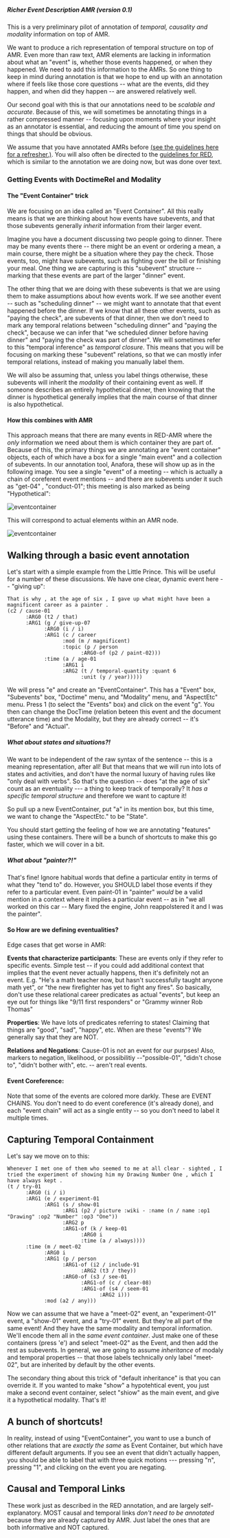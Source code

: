##### Richer Event Description AMR (version 0.1)


This is a very preliminary pilot of annotation of *temporal, causality and modality* information on top of AMR.  

We want to produce a rich representation of temporal structure on top of AMR.   Even more than raw text, AMR elements are lacking  in information about what an "event" is, whether those events happened, or when they happened.  We need to add this information to the AMRs.  So one thing to keep in mind during annotation is that we hope to end up with an annotation where if feels like those core questions -- what are the events, did they happen, and when did they happen -- are answered relatively well. 

Our second goal with this is that our annotations need to be *scalable and accurate*.  Because of this, we will sometimes be annotating things in a rather compressed manner  -- focusing upon moments where your insight as an annotator is essential, and reducing the amount of time you spend on things that should be obvious.  

We assume that you have annotated AMRs before [(see the guidelines here for a refresher.)](https://github.com/amrisi/amr-guidelines/blob/master/amr.md).  You will also often be directed to the [guidelines for RED](https://github.com/timjogorman/RicherEventDescription), which is similar to the annotation we are doing now, but was done over text. 


### Getting Events with DoctimeRel and Modality

#### The "Event Container" trick
We are focusing on an idea called an "Event Container".  All this really means is that we are thinking about how events have subevents, and that those subevents generally *inherit* information from their larger event. 

Imagine you have a document discussing two people going to dinner.  There may be many events there -- there might be an event or ordering a mean, a main course, there might be a situation where they pay the check.  Those events, too, might have subevents, such as fighting over the bill or finishing your meal.  One thing we are capturing is this "subevent" structure -- marking that these events are part of the larger "dinner" event.

The other thing that we are doing with these subevents is that we are using them to make assumptions about how events work.  If we see another event -- such as "scheduling dinner" -- we might want to annotate that that event happened before the dinner.   If we know that all these other events, such as "paying the check", are subevents of that dinner, then we don't need to mark any temporal relations between "scheduling dinner" and "paying the check", because we can infer that "we scheduled dinner before having dinner" and "paying the check was part of dinner".   We will sometimes refer to this "temporal inference" as *temporal closure*.  This means that you will be focusing on marking these "subevent" relations, so that we can mostly infer temporal relations, instead of making you manually label them.  

We will also be assuming that, unless you label things otherwise, these subevents will inherit the *modality* of their containing event as well.  If someone describes an entirely hypothetical dinner, then knowing that the dinner is hypothetical generally implies that the main course of that dinner is also hypothetical.  

#### How this combines with AMR

This approach means that there are many events in RED-AMR where the *only* information we need about them is which container they are part of.    Because of this, the primary things we are annotating are "event container" objects, each of which have a box for a single "main event" and a collection of subevents.  In our annotation tool, Anafora, these will show up as in the following image.  You see a single "event" of a meeting -- which is actually a chain of coreferent event mentions -- and there are subevents under it such as "get-04" , "conduct-01"; this meeting is also marked as being "Hypothetical":


![eventcontainer](example1.png)

This will correspond to actual elements within an AMR node.  

![eventcontainer](example2.png)

## Walking through a basic event annotation

Let's start with a simple example from the Little Prince.  This will be useful for a number of these discussions.  We have one clear, dynamic event here -- "giving up":

```
That is why , at the age of six , I gave up what might have been a magnificent career as a painter .
(c2 / cause-01
      :ARG0 (t2 / that)
      :ARG1 (g / give-up-07
            :ARG0 (i / i)
            :ARG1 (c / career
                  :mod (m / magnificent)
                  :topic (p / person
                        :ARG0-of (p2 / paint-02)))
            :time (a / age-01
                  :ARG1 i
                  :ARG2 (t / temporal-quantity :quant 6
                        :unit (y / year)))))
```

We will press "e" and create an "EventContainer".  This has a "Event" box, "Subevents" box, "Doctime" menu, and "Modality" menu, and "AspectEtc" menu.  Press 1 (to select the "Events" box) and click on the event "g". You then can change the DocTime (relation beteen this event and the document utterance time) and the Modality, but they are already correct -- it's "Before" and "Actual". 

##### What about states and situations?!

We want to be independent of the raw syntax of the sentence -- this is a meaning representation, after all!  But that means that we will run into lots of states and activities, and don't have the normal luxury of having rules like "only deal with verbs".  So that's the question -- does "at the age of six" count as an eventuality --- a thing to keep track of temporally?  It *has a specific temporal structure* and therefore we want to capture it! 

So pull up a new EventContainer, put "a" in its mention box, but this time, we want to change the "AspectEtc." to be "State". 

You should start getting the feeling of how we are annotating "features" using these containers.  There will be a bunch of shortcuts to make this go faster, which we will cover in a bit. 

##### What about "painter?!"

That's fine!  Ignore habitual words that define a particular entity in terms of what they "tend to" do.  However, you SHOULD label those events if they refer to a particular event.  Even paint-01 in "painter" *would* be a valid mention in a context where it implies a particular event -- as in "we all worked on this car -- Mary fixed the engine, John reappolstered it and I was the painter".  

#### So How are we defining eventualities?

Edge cases that get worse in AMR:

**Events that characterize participants**: These are events only if they refer to specific events.  Simple test -- if you could add additional context that implies that the event never actually happens, then it's definitely not an event.  E.g. "He's a math teacher now, but hasn't successfully taught anyone math yet", or "the new firefighter has yet to fight any fires".  So basically, don't use these relational career predicates as actual "events", but keep an eye out for things like "9/11 first responders" or "Grammy winner Rob Thomas"

**Properties**: We have lots of predicates referring to states! Claiming that things are "good", "sad", "happy", etc.  When are these "events"?  We generally say that they are NOT.  

**Relations and Negations**: Cause-01 is not an event for our purpses!  Also, markers to negation, likelihood, or possibilitiy --"possible-01",  "didn't chose to", "didn't bother with", etc. -- aren't real events.


#### Event Coreference:

Note that some of the events are colored more darkly.  These are EVENT CHAINS.   You don't need to do event  coreference (it's already done), and each "event chain" will act as a single entity -- so you don't need to label it multiple times.  


## Capturing Temporal Containment

Let's say we move on to this:

```
Whenever I met one of them who seemed to me at all clear - sighted , I tried the experiment of showing him my Drawing Number One , which I have always kept .
(t / try-01
      :ARG0 (i / i)
      :ARG1 (e / experiment-01
            :ARG1 (s / show-01
                  :ARG1 (p2 / picture :wiki - :name (n / name :op1 "Drawing" :op2 "Number" :op3 "One"))
                  :ARG2 p
                  :ARG1-of (k / keep-01
                        :ARG0 i
                        :time (a / always))))
      :time (m / meet-02
            :ARG0 i
            :ARG1 (p / person
                  :ARG1-of (i2 / include-91
                        :ARG2 (t3 / they))
                  :ARG0-of (s3 / see-01
                        :ARG1-of (c / clear-08)
                        :ARG1-of (s4 / seem-01
                              :ARG2 i)))
            :mod (a2 / any)))
```


Now we can assume that we have a "meet-02" event, an "experiment-01" event, a "show-01" event, and a "try-01" event. But they're all part of the same event!  And they have the same modality and temporal information.  We'll encode them all in the *same event container*.    Just make one of these containers (press 'e') and select "meet-02" as the Event, and then add the rest as subevents.   In general, we are going to assume *inheritance* of modaly and temporal properties -- that those labels technically only label "meet-02",  but are inherited by default by the other events.

The secondary thing about this trick of "default inheritance" is that you can override it.  If you wanted to make "show" a hypotehtical event, you just make a second event container, select "shiow" as the main event, and give it a hypothetical modality.  That's it!  

## A bunch of shortcuts!

In reality, instead of using "EventContainer", you want to use a bunch of other relations that are *exactly the same* as Event Container, but which have different default arguments.  If you see an event that didn't actually happen, you should be able to label that with three quick motions --- pressing  "n", pressing "1", and clicking on the event you are negating.  


## Causal and Temporal Links

These work just as described in the RED annotation, and are largely self-explanatory. MOST causal and temporal links *don't need to be annotated* because they are already captured by AMR.  Just label the ones that are both informative and NOT captured.  






